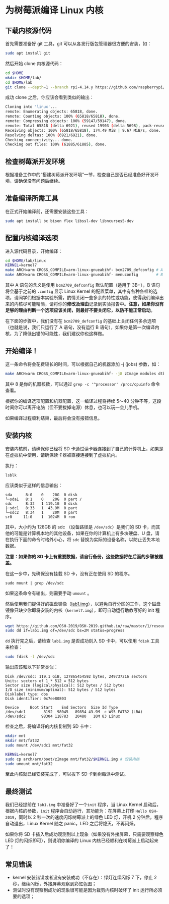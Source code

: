 # 为树莓派编译 Linux 内核

## 下载内核源代码

首先需要准备好 git 工具，git 可以从各发行版包管理器很方便的安装，如：

```bash
sudo apt install git
```

然后开始 clone 内核源代码：

```bash
cd $HOME
mkdir $HOME/lab/
cd $HOME/lab
git clone --depth=1 --branch rpi-4.14.y https://github.com/raspberrypi/linux
```

成功 clone 之后，你应该会看到类似的输出：

```bash
Cloning into 'linux'...
remote: Enumerating objects: 65818, done.
remote: Counting objects: 100% (65818/65818), done.
remote: Compressing objects: 100% (59147/59147), done.
remote: Total 65818 (delta 6921), reused 19903 (delta 5698), pack-reused 0
Receiving objects: 100% (65818/65818), 174.49 MiB | 9.67 MiB/s, done.
Resolving deltas: 100% (6921/6921), done.
Checking connectivity... done.
Checking out files: 100% (61885/61885), done.
```

## 检查树莓派开发环境

根据准备工作中的“搭建树莓派开发环境”一节，检查自己是否已经准备好开发环境，请确保没有问题后继续。

## 准备编译所需工具

在正式开始编译前，还需要安装这些工具：

```bash
sudo apt install bc bison flex libssl-dev libncurses5-dev
```

## 配置内核编译选项

进入源代码目录，开始编译：

```bash
cd $HOME/lab/linux
KERNEL=kernel7
make ARCH=arm CROSS_COMPILE=arm-linux-gnueabihf- bcm2709_defconfig # A
make ARCH=arm CROSS_COMPILE=arm-linux-gnueabihf- menuconfig        # B
```

其中 A 语句的含义是使用 `bcm2709_defconfig` 默认配置（适用于 3B+），B 语句将会基于之前的 `.config` 显示 Linux Kernel 的配置菜单，其中有各种各样的选项，请同学们根据本实验所需，酌情关闭一些多余的特性或功能，使得我们编译出来的内核尽可能精简，请将你的**修改及理由**记录到实验报告中。**注意，如果你没有足够的理由判断一个选项应该关闭，则最好不要关闭它，以防不能正常启动**。

在下面的步骤中，我们没有在 `bcm2709_defconfig` 的基础上关闭任何多余选项（也就是说，我们只运行了 A 语句，没有运行 B 语句），如果你是第一次编译内核，为了降低出错的可能性，我们建议你也这样做。

## 开始编译！

这一条命令将会花费较长的时间，可以根据自己的机器添加 -j (jobs) 参数，如：

```bash
make ARCH=arm CROSS_COMPILE=arm-linux-gnueabihf- -j8 zImage modules dtbs
```

其中 8 是你的机器核数，可以通过 `grep -c '^processor' /proc/cpuinfo` 命令查看。

根据你的编译选项配置和机器配置，这一编译过程将持续 5～40 分钟不等，这段时间你可以离开电脑（但不要拔掉电源）休息，也可以玩一会儿手机。

如果编译过程顺利结束，最后将会没有报错信息。

## 安装内核

安装内核前，请确保你已经将 SD 卡通过读卡器连接到了自己的计算机上，如果是在虚拟机中使用，请确保读卡器被直接连接到了虚拟机内。

执行：

```
lsblk
```

应该类似于这样的信息输出：

```
sda      8:0    0    20G  0 disk
└─sda1   8:1    0    20G  0 part /
sdc      8:32   1 119.1G  0 disk
├─sdc1   8:33   1  43.9M  0 part
└─sdc2   8:34   1    20M  0 part
sr0     11:0    1  1024M  0 rom
```

其中，大小约为 128GB 的 sdc （设备路径是 `/dev/sdc`）是我们的 SD 卡，而其他的可能是计算机本地的其他设备，如果在你的计算机上有多块硬盘、U 盘，请在执行下面的命令时格外小心，将 `sdc` 替换为实际的设备名称，以防止丢失本地数据。

**注意：如果你的 SD 卡上有重要数据，请自行备份，这些数据将在后面的步骤被覆盖。**

在这一步中，先确保没有挂载 SD 卡，没有正在使用 SD 的程序。

```
sudo mount | grep /dev/sdc
```

如果这条命令有输出，则需要手动 `umount` 。

然后使用我们提供好的磁盘镜像（[lab1.img](https://github.com/OSH-2019/OSH-2019.github.io/raw/master/1/resources/lab1.img)），以避免自行分区的工作，这个磁盘镜像只缺少你即将安装的内核（`kernel7.img`），即可自动运行助教写好的 init 程序。

```bash
wget https://github.com/OSH-2019/OSH-2019.github.io/raw/master/1/resources/lab1.img
sudo dd if=lab1.img of=/dev/sdc bs=2M status=progress
```

`dd` 执行完之后，请检查  `lab1.img`  是否成功刻入 SD 卡中，可以使用 `fdisk` 工具来检查：

```bash
sudo fdisk -l /dev/sdc
```

输出应该和以下非常类似：

```
Disk /dev/sdc: 119.1 GiB, 127865454592 bytes, 249737216 sectors
Units: sectors of 1 * 512 = 512 bytes
Sector size (logical/physical): 512 bytes / 512 bytes
I/O size (minimum/optimal): 512 bytes / 512 bytes
Disklabel type: dos
Disk identifier: 0x7ee80803

Device     Boot Start    End Sectors  Size Id Type
/dev/sdc1        8192  98045   89854 43.9M  c W95 FAT32 (LBA)
/dev/sdc2       98304 118783   20480   10M 83 Linux
```

检查之后，将编译好的内核复制到 SD 卡中：

```bash
mkdir mnt
mkdir mnt/fat32
sudo mount /dev/sdc1 mnt/fat32

KERNEL=kernel7
sudo cp arch/arm/boot/zImage mnt/fat32/$KERNEL.img # 安装内核
sudo umount mnt/fat32
```

至此内核就已经安装完成了，可以拔下 SD 卡到树莓派中测试。

## 最终测试

我们已经提前在 `lab1.img` 中准备好了一个`init` 程序，当 Linux Kernel 启动后，根据内核的参数，`init` 程序会自动运行，其功能为：在屏幕上打印 `Hello OSH-2019`，同时以 2 秒一次的速度闪烁树莓派上的绿色 LED 灯，开机 2 分钟后，程序自动退出，Linux Kernel 随之 panic，LED 之后将熄灭，不再闪烁。

如果你将 SD 卡插入后成功观测到以上现象（如果没有外接屏幕，只需要观察绿色 LED 灯的闪烁即可），则说明你编译的 Linux 内核已经顺利在树莓派上启动起来了！


## 常见错误

- kernel 安装错误或者没有安装成功（不存在）：绿灯连续闪烁 7 下，停止 2 秒，继续闪烁，外接屏幕观察到彩虹色图；
- 测试时没有观察到成功的现象很可能是因为裁剪内核时破坏了 init 运行所必须要的选项；
